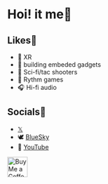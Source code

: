 # Hoi! it me🖖

## Likes💚
- 🥽 XR
- 🔌 building embeded gadgets
- 🔫 Sci-fi/tac shooters
- 🥁 Rythm games
- 🎧 Hi-fi audio

##	Socials💬
-    [𝕏](https://twitter.com/Hash2305)
- 🕊️ [BlueSky](https://bsky.app/profile/hashe.bsky.social) 
- 🎥 [YouTube](https://www.youtube.com/@HashEdits) 


<a href='https://ko-fi.com/hashedits' target='_blank'><img height='35' style='border:0px;height:46px;' src='https://storage.ko-fi.com/cdn/brandasset/kofi_bg_tag_dark.png?_gl=1*gf4dzu*_ga*MjAzMDIwMTY3Ni4xNjg3ODY5Njk3*_ga_M13FZ7VQ2C*MTY5MzM1NjczMS4yNy4xLjE2OTMzNTY3OTMuNjAuMC4w' border='0' alt='Buy Me a Coffee at ko-fi.com' />
